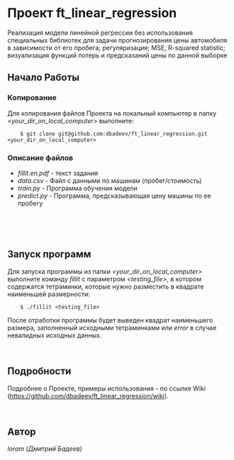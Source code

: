 # Проект ft_linear_regression
Реализация модели линейной регрессии без использования специальных библиотек для задачи прогнозирования цены автомобиля в зависимости от его пробега; регуляризация; MSE, R-squared statistic; визуализация функций потерь и предсказаний цены по данной выборке

## Начало Работы

### Копирование
Для копирования файлов Проекта на локальный компьютер в папку *<your_dir_on_local_computer>* выполните:

```
    $ git clone git@github.com:dbadeev/ft_linear_regression.git <your_dir_on_local_computer>
```

### Описание файлов
* *fillit.en.pdf* - текст задания  
* *data.csv* - Файл с данными по машинам (пробег/стоимость)  
* *train.py* - Программа обучения модели  
* *predict.py* - Программа, предсказывающая цену машины по ее пробегу 

<br>
<br>
<br>
  
## Запуск программ

Для запуска программы из папки *<your_dir_on_local_computer>* выполните команду *fillit* с параметром *<testing_file>*, в котором содержатся тетраминки, которые нужно разместить в квадрате наименьшей размерности:

```
    $ ./fillit <testing_file>
```

После отработки программы будет выведен квадрат наименьшего размера, заполненный исходными тетраминками или *error* в случае невалидных исходных данных.

<br>  

## Подробности

Подробнее о Проекте, примеры использования - по ссылке Wiki (https://github.com/dbadeev/ft_linear_regression/wiki).

<br>

## Автор

*loram (Дмитрий Бадеев)* 
